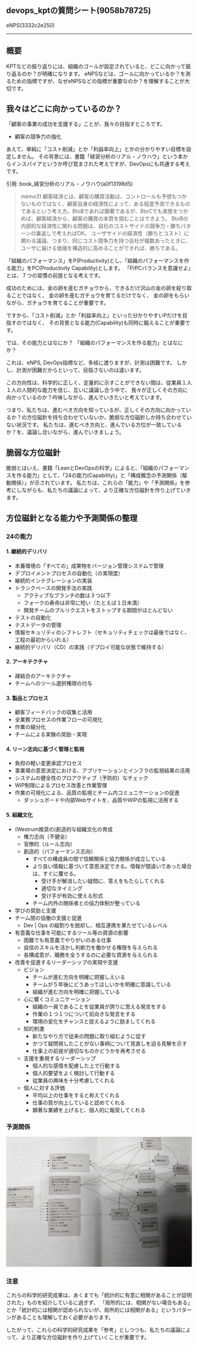 devops_kptの質問シート(9058b78725)
---


eNPS(3332c2e250)

---

## 概要
KPTなどの振り返りには、組織のゴールが設定されていると、どこに向かって振り返るのか？が明確になります。
eNPSなどは、ゴールに向かっているか？を測るための指標ですが、なぜeNPSなどの指標が重要なのか？を理解することが大切です。

## 我々はどこに向かっているのか？
「顧客の事業の成功を支援する」ことが、我々の目指すところです。
- 顧客の競争力の強化

あえて、単純に「コスト削減」とか「利益率向上」とかの分かりやすい目標を設定しません。
その背景には、書籍「経営分析のリアル・ノウハウ」という本からインスパイアというか呼び覚まされた考えですが、DevOpsにも共通する考えです。

引用: book_経営分析のリアル・ノウハウ(a0f13198d5)
>memo31
>顧客経済とは、顧客の購買活動は、コントロールも予想もつかないものではなく、顧客自身の経済性によって、ある程度予測できるものであるという考え方。BtoBであれば顕著であるが、BtoCでも実態をつかめば、顧客経済から、顧客の購買の本質を掴むことはできよう。
>BtoBの内部的な経済性に関わる問題は、自社のコストサイドの競争力・勝ちパターンの裏返しで考えればOK。
>ユーザサイドの経済性（勝ちとコスト）に関わる議論、つまり、同じコスト競争力を持つ会社が複数あったときに、ユーザに届ける価値を構造的に高めることができれば、勝ちである。

「組織のパフォーマンス」をP(Productivity)とし、「組織のパフォーマンスを作る能力」をPC(Productivity Capability)とします。
「P/PCバランスを意識せよ」とは、７つの習慣の前提となる考えです。

成功のためには、金の卵を産むガチョウから、できるだけ沢山の金の卵を絞り取ることではなく、
金の卵を産むガチョウを育てるだけでなく、
金の卵をもらいながら、ガチョウを育てることが重要です。

ですから、「コスト削減」とか「利益率向上」といった分かりやすいPだけを目指すのではなく、
その背景となる能力(Capability)も同時に鍛えることが重要です。

では、その能力とはなにか？
「組織のパフォーマンスを作る能力」とはなにか？

これは、eNPS, DevOps指標など、多岐に渡りますが、計測は困難です。
しかし、計測が困難だからといって、目指さないのは違います。

この方向性は、科学的に正しく、定量的に示すことができない間は、従業員１人１人の人間的な能力を信じ、互いに議論し合う中で、
我々が正しくその方向に向かっているのか？吟味しながら、進んでいきたいと考えています。

つまり、私たちは、進むべき方向を知っているが、正しくその方向に向かっているか？の方位磁針を持ち合わせていないか、脆弱な方位磁針しか持ち合わせていない状況です。
私たちは、進むべき方向と、進んでいる方位が一致しているか？を、議論し合いながら、進んでいきましょう。

## 脆弱な方位磁針
脆弱とはいえ、書籍「LeanとDevOpsの科学」によると、「組織のパフォーマンスを作る能力」として、「24の能力(Capability)」と「構成概念の予測関係（駆動関係）」が示されています。
私たちは、これらの「能力」や「予測関係」を参考にしながらも、私たちの議論によって、より正確な方位磁針を作り上げていきます。

## 方位磁針となる能力や予測関係の整理
### 24の能力
#### 1. 継続的デリバリ
- 本番環境の「すべての」成果物をバージョン管理システムで管理
- デプロイメントプロセスの自動化（の実現度）
- 継続的インテグレーションの実装
- トランクベースの開発手法の実践
  - アクティブなブランチの数は３つ以下
  - フォークの寿命は非常に短い（たとえば１日未満）
  - 開発チームのプルリクエストをストップする期間がほとんどない
- テストの自動化
- テストデータの管理
- 情報セキュリティのシフトレフト（セキュリティチェックは最後ではなく、工程の最初からいれる）
- 継続的デリバリ（CD）の実践（デプロイ可能な状態で維持する）
#### 2. アーキテクチャ
- 疎結合のアーキテクチャ
- チームへのツール選択権限の付与
#### 3. 製品とプロセス
- 顧客フィードバックの収集と活用
- 全業務プロセスの作業フローの可視化
- 作業の細分化
- チームによる実験の奨励・実現
#### 4. リーン志向に基づく管理と監視
- 負担の軽い変更承認プロセス
- 事業場の意思決定における、アプリケーションとインフラの監視結果の活用
- システムの健全性のプロアクティブ（予防的）なチェック
- WIP制限によるプロセス改善と作業管理
- 作業の可視化による、品質の監視とチーム内コミュニケーションの促進
  - ダッシュボードや内部Webサイトを、品質やWIPの監視に活用する
#### 5. 組織文化
- (Westrum推奨の)創造的な組織文化の育成
  - 権力志向（不健全）
  - 官僚的（ルール志向）
  - 創造的（パフォーマンス志向）
    - すべての構成員の間で信頼関係と協力関係が成立している
    - より良い情報に基づいて意思決定できる。情報が間違いであった場合は、すぐに覆せる。
      - 受け手が解消したい疑問に、答えをもたらしてくれる
      - 適切なタイミング
      - 受け手が有効に使える形式
    - チーム内外の関係者との協力体制が整っている
- 学びの奨励と支援
- チーム間の協働の支援と促進
  - Dev | Ops の縦割りを脱却し、相互連携を果たせているレベル
- 有意義な仕事を可能にするツール等の資源の影響
  - 困難でも有意義でやりがいのある仕事
  - 自信のスキルを活かし判断力を働かせる権限を与えられる
  - 各構成意が、職務を全うするのに必要な資源を与えられる
- 改善を促進するリーダーシップの実現や支援
  - ビジョン
    - チームが進む方向を明確に把握しえいる
    - チームが５年後にどうあってほしいかを明確に意識している
    - 組織が進む方向を明確に把握している
  - 心に響くコミュニケーション
    - 組織の一員であることを従業員が誇りに思える発言をする
    - 作業の１つ１つについて前向きな発言をする
    - 環境の変化をチャンスと捉えるように励ましてくれる
  - 知的刺激
    - 新たなやり方で従来の問題に取り組むように促す
    - かつて疑問視したことがない事柄について見直しを迫る見解を示す
    - 仕事上の前提が適切なものかどうかを再考させる
  - 支援を重視するリーダーシップ
    - 個人的な感情を配慮した上で行動する
    - 個人的要望をよく検討して行動する
    - 従業員の興味を十分考慮してくれる
  - 個人に対する評価
    - 平均以上の仕事をすると称えてくれる
    - 仕事の質が向上していると認めてくれる
    - 顕著な業績を上げると、個人的に報奨してくれる

### 予測関係
![構成概念の予測関係](構成概念の予測関係.jpg)

### 注意
これらの科学的研究成果は、あくまでも「統計的に有意に相関があることが証明された」ものを紹介しているに過ぎず、
「局所的には、相関がない場合もある」とか「統計的には相関が認められないが、局所的には相関がある」というパターンがあることも理解しておく必要があります。

したがって、これらの科学的研究成果を「参考」としつつも、私たちの議論によって、より正確な方位磁針を作り上げていくことが重要です。


